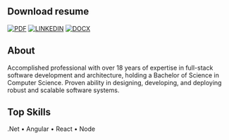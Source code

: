 ## Download resume
[![PDF](https://img.shields.io/badge/ENGLISH-238636.svg?style=for-the-badge)](https://github.com/p4ndev/p4ndev/blob/5cbbbbd00dfc9db77258cd20990179bdffbf73c3/Gustavo-Jaques-EN-2024.pdf) [![LINKEDIN](https://img.shields.io/badge/LINKEDIN-0e76a8.svg?style=for-the-badge)](https://github.com/p4ndev/p4ndev/blob/5cbbbbd00dfc9db77258cd20990179bdffbf73c3/Gustavo-Jaques-EN-Linkedin-2024.pdf) [![DOCX](https://img.shields.io/badge/DOCX-1155cc.svg?style=for-the-badge)](https://github.com/p4ndev/p4ndev/blob/c7f0e4e0a625042e8777a46ba28df89d6611b814/Gustavo-Jaques-EN-Linkedin-2024.pdf)

## About

Accomplished professional with over 18 years of expertise in full-stack software development and architecture, holding a Bachelor of Science in Computer Science. Proven ability in designing, developing, and deploying robust and scalable software systems.

## Top Skills

.Net • Angular • React • Node


